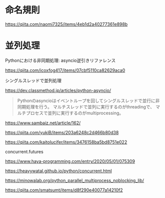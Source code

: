 # 命名規則

https://qiita.com/naomi7325/items/4eb1d2a40277361e898b

# 並列処理


Pythonにおける非同期処理: asyncio逆引きリファレンス

https://qiita.com/icoxfog417/items/07cbf5110ca82629aca0


シングルスレッドで並列処理

https://dev.classmethod.jp/articles/python-asyncio/

> Pythonのasyncioはイベントループを回してシングルスレッドで並行に非同期処理を行う。 マルチスレッドで並列に実行するのがthreadingで、 マルチプロセスで並列に実行するのがmultiprocessing。

https://www.sambaiz.net/article/162/

https://qiita.com/yukiB/items/203a6248c2d466b80d38


https://qiita.com/kaitolucifer/items/3476158ba5bd8751e022


concurrent.futures

https://www.haya-programming.com/entry/2020/05/01/075309

https://heavywatal.github.io/python/concurrent.html

https://minowalab.org/python_parallel_multiprocess_noblocking_lib/

https://qiita.com/smatsumt/items/d8f290e40077a14210f2

